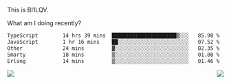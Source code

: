 This is BI1LQV.

What am I doing recently?

<!--START_SECTION:waka-->

```txt
TypeScript        14 hrs 39 mins  █████████████████████▒░░░   85.90 %
JavaScript        1 hr 16 mins    ██░░░░░░░░░░░░░░░░░░░░░░░   07.52 %
Other             24 mins         ▓░░░░░░░░░░░░░░░░░░░░░░░░   02.35 %
Smarty            18 mins         ▒░░░░░░░░░░░░░░░░░░░░░░░░   01.80 %
Erlang            14 mins         ▒░░░░░░░░░░░░░░░░░░░░░░░░   01.46 %
```

<!--END_SECTION:waka-->
<img align="right" src="https://github-readme-stats.vercel.app/api?username=bi1lqv&show_icons=true&count_private=true">

<img src="https://metrics.lecoq.io/bi1lqv?template=classic&base.activity=0&base.community=0&base.repositories=0&base.metadata=0&isocalendar=1&base=header%2C%20activity%2C%20community%2C%20repositories%2C%20metadata&base.indepth=false&base.hireable=false&isocalendar=false&isocalendar.duration=full-year&config.timezone=Asia%2FShanghai">
